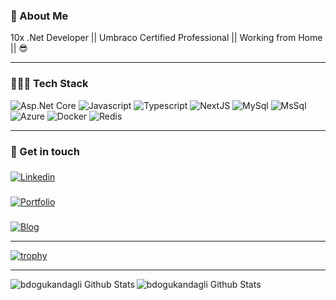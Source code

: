 ### 🚀 About Me 

10x .Net Developer || Umbraco Certified Professional || Working from Home || 😎

---

### 👨🏻‍💻 Tech Stack

<p>
  <img alt="Asp.Net Core" src="https://img.shields.io/badge/Asp.Net Core-blueviolet?logo=.net&logoColor=white&style=flat-square"/>
  <img alt="Javascript" src="https://img.shields.io/badge/JavaScript-F7DF1E?logo=javascript&logoColor=white&style=flat-square" />
  <img alt="Typescript" src="https://img.shields.io/badge/TypeScript-007ACC?logo=typescript&logoColor=white&style=flat-square"/>
  <img alt="NextJS" src="https://img.shields.io/badge/NextJS-E0234E?logo=react&logoColor=white&style=flat-square"/>
  <img alt="MySql" src="https://img.shields.io/badge/MySql-47A248?logo=MySql&logoColor=white&style=flat-square"/>
  <img alt="MsSql" src="https://img.shields.io/badge/MsSql-47A248?logo=microsoft&logoColor=white&style=flat-square"/>
  <img alt="Azure" src="https://img.shields.io/badge/Azure-blue?logo=microsoft&logoColor=white&style=flat-square"/>
  <img alt="Docker" src="https://img.shields.io/badge/Docker-2496ED?logo=docker&logoColor=white&style=flat-square"/>
  <img alt="Redis" src="https://img.shields.io/badge/Redis-DC382D?logo=redis&logoColor=white&style=flat-square"/>
</p>

---

### 💬 Get in touch

### <a target="_blank" href="https://www.linkedin.com/in/sekmenhuseyin/">
  <img alt="Linkedin" src="https://img.shields.io/badge/LinkedIn-0077B5?logo=linkedin&logoColor=white&style=flat-square" />
</a>

### <a target="_blank" href="https://sekmen.dev/">
  <img alt="Portfolio" src="https://img.shields.io/badge/sekmen.dev-purple?logo=sega&logoColor=white&style=flat-square" />
</a>

### <a target="_blank" href="https://huseyinsekmenoglu.net/">
  <img alt="Blog" src="https://img.shields.io/badge/huseyinsekmenoglu.net-gray?logo=rss&logoColor=white&style=flat-square" />
</a>

---

[![trophy](https://github-profile-trophy.vercel.app/?username=sekmenhuseyin&rank=SECRET,SSS,SS,S,AAA,AA,A)](https://github.com/ryo-ma/github-profile-trophy)

---

<img align="left"  alt="bdogukandagli Github Stats" src="https://github-readme-stats.vercel.app/api/top-langs/?username=sekmenhuseyin&theme=dracula&count_private=true&layout=compact&include_all_commits=true" />
<img align="left"  alt="bdogukandagli Github Stats" src="https://github-readme-stats.vercel.app/api/top-langs/?username=sekmenhuseyin&theme=dracula&count_private=true&layout=compact&include_all_commits=true&hide=javascript,html,css,pascal,roff,coldfusion" />





<!--
<img align="left" alt="bdogukandagli Github Stats" src="https://github-readme-stats.vercel.app/api?username=sekmenhuseyin&count_private=true&show_icons=true&hide_border=true&theme=radical&include_all_commits=true" />

**sekmenhuseyin/sekmenhuseyin** is a ✨ _special_ ✨ repository because its `README.md` (this file) appears on your GitHub profile.

Here are some ideas to get you started:

- 🔭 I’m currently working on ...
- 🌱 I’m currently learning ...
- 👯 I’m looking to collaborate on ...
- 🤔 I’m looking for help with ...
- 💬 Ask me about ...
- 📫 How to reach me: ...
- 😄 Pronouns: ...
- ⚡ Fun fact: ...
-->
